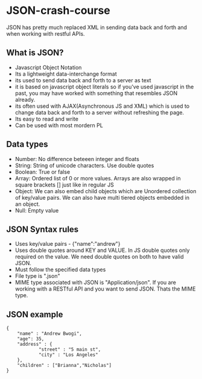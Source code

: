 # JSON-crash-course
 
JSON has pretty much replaced XML in sending data back and forth and when working with restful APIs.
## What is JSON?
- Javascript Object Notation
- Its a lightweight data-interchange format
- its used to send data back and forth to a server as text
- it is based on javascript object literals so if you've used javascript in the past, you may have worked with something that resembles JSON already.
- its often used with AJAX(Asynchronous JS and XML) which is used to change data back and forth to a server without refreshing the page.
- Its easy to read and write 
- Can be used with most mordern PL

## Data types
- Number: No difference beteeen integer and floats
- String: String of unicode characters. Use double quotes
- Boolean: True or false
- Array: Ordered list of 0 or more values. Arrays are also wrapped in square brackets [] just like in regular JS
- Object: We can also embed child objects which are Unordered collection of key/value pairs. We can also have multi tiered objects embedded in an object.
- Null: Empty value 
## JSON Syntax rules
- Uses key/value pairs - {"name":"andrew"}
- Uses double quotes around KEY and VALUE. In JS double quotes only required on the value. We need double quotes on both to have valid JSON.
- Must follow the specified data types
- File type is ".json"
- MIME type associated with JSON is "Application/json". If you are working with a RESTful API and you want to send JSON. Thats the MIME type. 

## JSON example
```
{
    "name" : "Andrew Bwogi",
    "age": 35,
    "address" : {
            "street" : "5 main st",
            "city" : "Los Angeles"
    },
    "children" : ["Brianna","Nicholas"]
}
```

